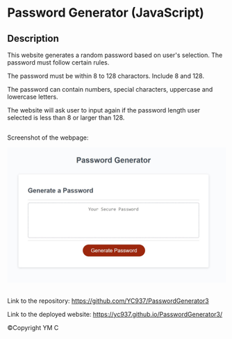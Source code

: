 # Password Generator (JavaScript)

## Description

This website generates a random password based on user's selection. The password must follow certain rules.

The password must be within 8 to 128 charactors. Include 8 and 128.

The password can contain numbers, special characters, uppercase and lowercase letters. 

The website will ask user to input again if the password length user selected is less than 8 or larger than 128. 

##
Screenshot of the webpage:

<img src="./assets/Screenshot.jpg" width= 600px>

## 
Link to the repository: https://github.com/YC937/PasswordGenerator3

Link to the deployed website: https://yc937.github.io/PasswordGenerator3/

&copy;Copyright YM C
